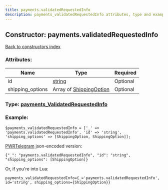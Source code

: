 ```yaml
---
title: payments.validatedRequestedInfo
description: payments_validatedRequestedInfo attributes, type and example
---
```

## Constructor: payments.validatedRequestedInfo  
[Back to constructors index](index.md)



### Attributes:

| Name     |    Type       | Required |
|----------|---------------|----------|
|id|[string](../types/string.md) | Optional|
|shipping\_options|Array of [ShippingOption](../types/ShippingOption.md) | Optional|



### Type: [payments\_ValidatedRequestedInfo](../types/payments_ValidatedRequestedInfo.md)


### Example:

```
$payments_validatedRequestedInfo = ['_' => 'payments.validatedRequestedInfo', 'id' => 'string', 'shipping_options' => [ShippingOption, ShippingOption]];
```  

[PWRTelegram](https://pwrtelegram.xyz) json-encoded version:

```
{"_": "payments.validatedRequestedInfo", "id": "string", "shipping_options": [ShippingOption]}
```


Or, if you're into Lua:  


```
payments_validatedRequestedInfo={_='payments.validatedRequestedInfo', id='string', shipping_options={ShippingOption}}

```


